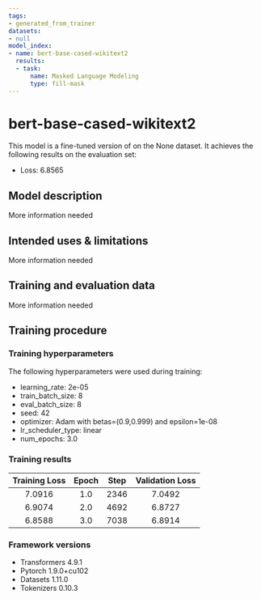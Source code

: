 ```yaml
---
tags:
- generated_from_trainer
datasets:
- null
model_index:
- name: bert-base-cased-wikitext2
  results:
  - task:
      name: Masked Language Modeling
      type: fill-mask
---
```


<!-- This model card has been generated automatically according to the information the Trainer had access to. You
should probably proofread and complete it, then remove this comment. -->

# bert-base-cased-wikitext2

This model is a fine-tuned version of [](https://huggingface.co/) on the None dataset.
It achieves the following results on the evaluation set:
- Loss: 6.8565

## Model description

More information needed

## Intended uses & limitations

More information needed

## Training and evaluation data

More information needed

## Training procedure

### Training hyperparameters

The following hyperparameters were used during training:
- learning_rate: 2e-05
- train_batch_size: 8
- eval_batch_size: 8
- seed: 42
- optimizer: Adam with betas=(0.9,0.999) and epsilon=1e-08
- lr_scheduler_type: linear
- num_epochs: 3.0

### Training results

| Training Loss | Epoch | Step | Validation Loss |
|:-------------:|:-----:|:----:|:---------------:|
| 7.0916        | 1.0   | 2346 | 7.0492          |
| 6.9074        | 2.0   | 4692 | 6.8727          |
| 6.8588        | 3.0   | 7038 | 6.8914          |


### Framework versions

- Transformers 4.9.1
- Pytorch 1.9.0+cu102
- Datasets 1.11.0
- Tokenizers 0.10.3
